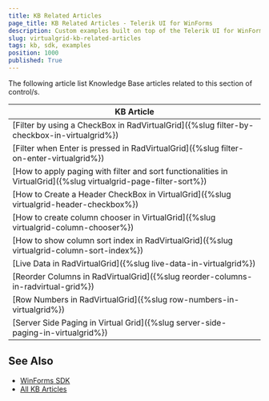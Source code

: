 ```yaml
---
title: KB Related Articles
page_title: KB Related Articles - Telerik UI for WinForms
description: Custom examples built on top of the Telerik UI for WinForms control.
slug: virtualgrid-kb-related-articles
tags: kb, sdk, examples
position: 1000
published: True
---
```

The following article list Knowledge Base articles related to this section of control/s.
<!--KB Articles Table-->

|KB Article|
|----|
|[Filter by using a CheckBox in RadVirtualGrid]({%slug filter-by-checkbox-in-virtualgrid%})|
|[Filter when Enter is pressed in RadVirtualGrid]({%slug filter-on-enter-virtualgrid%})|
|[How to apply paging with filter and sort functionalities in VirtualGrid]({%slug virtualgrid-page-filter-sort%})|
|[How to Create a Header CheckBox in VirtualGrid]({%slug virtualgrid-header-checkbox%})|
|[How to create column chooser in VirtualGrid]({%slug virtualgrid-column-chooser%})|
|[How to show column sort index in RadVirtualGrid]({%slug virtualgrid-column-sort-index%})|
|[Live Data in RadVirtualGrid]({%slug live-data-in-virtualgrid%})|
|[Reorder Columns in RadVirtualGrid]({%slug reorder-columns-in-radvirtual-grid%})|
|[Row Numbers in RadVirtualGrid]({%slug row-numbers-in-virtualgrid%})|
|[Server Side Paging in Virtual Grid]({%slug server-side-paging-in-virtualgrid%})|

## See Also

* [WinForms SDK](https://github.com/telerik/winforms-sdk)
* [All KB Articles](https://docs.telerik.com/devtools/winforms/knowledge-base)
